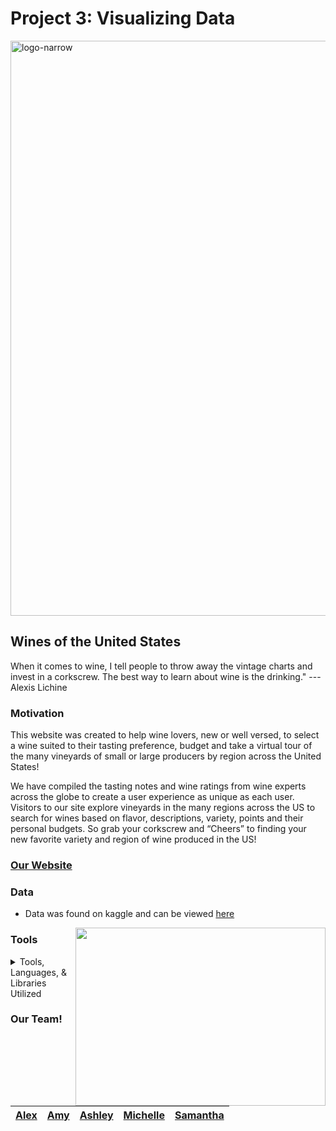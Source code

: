 # Project 3: Visualizing Data

<img width="920" alt="logo-narrow" src="https://user-images.githubusercontent.com/85762953/137573255-234608ae-48a2-406d-bcd0-058f4ae1a59c.png">


## Wines of the United States

When it comes to wine, I tell people to throw away the vintage charts and invest in a corkscrew. The best way to learn about wine is the drinking." 
  --- Alexis Lichine 
  
  

### Motivation

This website was created to help wine lovers, new or well versed, to select a wine suited to their tasting preference, budget and take a virtual tour of the many vineyards of small or large producers by region across the United States! 

We have compiled the tasting notes and wine ratings from wine experts across the globe to create a user experience as unique as each user.  Visitors to our site explore vineyards in the many regions across the US to search for wines based on flavor, descriptions, variety, points and their personal budgets.  So grab your corkscrew and “Cheers” to finding your new favorite variety and region of wine produced in the US! 



### [Our Website](https://wine-or-bust.herokuapp.com/)



### Data
- Data was found on kaggle and can be viewed [here](https://www.kaggle.com/zynicide/wine-reviews)

<img align="right" width="400" height="285" src="https://user-images.githubusercontent.com/85762953/137573293-2bf1a649-ae74-438c-b4bd-e1e63185a8f1.jpg">

### Tools

<details>
<summary>Tools, Languages, & Libraries Utilized</summary>
<li>Jupyter Notebook</li></ul>
<li>Pandas</li></ul>
<li>Matplotlib</li></ul>
<li>VS Code</li></ul>
<li>D3 JS</li></ul>
<li>Plotly</li></ul>
<li>SQL Lite</li></ul>
<li>Google Places API</li></ul>
<li>HTML</li></ul>
<li>CSS</li></ul>
<li>JavaScript</li></ul>
<li>SQL Alchemy</li></ul>
<li>Flask</li></ul>
<li>Bootstrap</li></ul>
<li>Google Fonts</li></ul>
<li>FontAwesome</li></ul>
</details>

### Our Team!
|[Alex](https://github.com/aespinosa49)|[Amy](https://github.com/abednarz210)|[Ashley](https://github.com/ashleylynnl)|[Michelle](https://github.com/michelleherman13)|[Samantha](https://github.com/Sjenn257)|
|---|---|---|---|---|

# 

